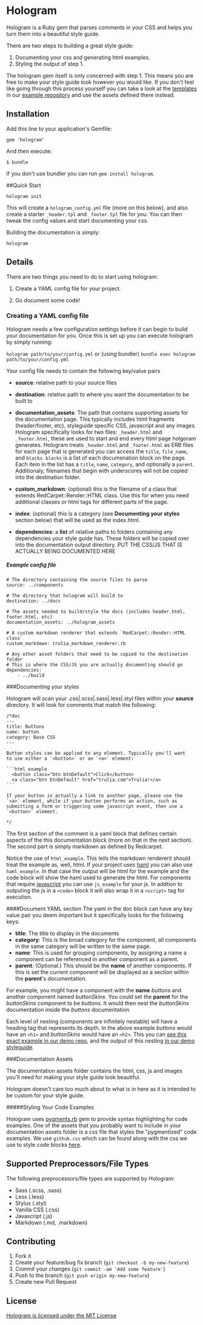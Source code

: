 # Hologram

Hologram is a Ruby gem that parses comments in your CSS and helps you turn them into a beautiful style guide.

There are two steps to building a great style guide:

1. Documenting your css and generating html examples.
2. Styling the output of step 1.

The hologram gem itself is only concerned with step 1. This means you are free to make your style guide look however you would like. If you don't feel like going through this process yourself you can take a look at the [templates](https://github.com/trulia/hologram-example/tree/master/templates) in our [example repository](https://github.com/trulia/hologram-example) and use the assets defined there instead.

## Installation

Add this line to your application's Gemfile:

    gem 'hologram'

And then execute:

    $ bundle

If you don't use bundler you can run `gem install hologram`.

##Quick Start

```
hologram init
```

This will create a `hologram_config.yml` file  (more on this below), and also create a starter
`_header.tpl` and `_footer.tpl` file for you. You can then tweak the
config values and start documenting your css.

Building the documentation is simply:

```
hologram
```

## Details

There are two things you need to do to start using hologram:

1. Create a YAML config file for your project.

2. Go document some code!


### Creating a YAML config file

Hologram needs a few configuration settings before it can begin to build
your documentation for you. Once this is set up you can execute hologram by
simply running:

`hologram path/to/your/config.yml` or (using bundler) `bundle exec hologram path/to/your/config.yml`

Your config file needs to contain the following key/value pairs

* **source**: relative path to your source files

* **destination**: relative path to where you want the documentation to be
  built to

* **documentation_assets**: The path that contains supporting assets for
  the documentaiton page. This typically includes html fragments
  (header/footer, etc), styleguide specific CSS, javascript and any
  images. Hologram specifically looks for two files: `_header.html` and
  `_footer.html`, these are used to start and end every html page
  holgoram generates. Hologram treats `_header.html` and `_footer.html`
  as ERB files for each page that is generated you can access the
  `title`, `file_name`, and `blocks`. `blocks` is a list of each
  documenation block on the page. Each item in the list has a `title`,
  `name`, `category`, and optionally a `parent`. Additionaly, filenames
  that begin with underscores will not be copied into the destination
  folder.


* **custom_markdown**: (optional) this is the filename of a class that
  extends RedCarpet::Render::HTML class. Use this for when you need
  additional classes or html tags for different parts of the page.

* **index**: (optional) this is a category (see **Documenting your styles** section below) that will be used as the
  index.html.

* **dependencies**: a **list** of relative paths to folders containing
  any dependencies your style guide has. These folders will be copied
  over into the documentation output directory. PUT THE CSS/JS THAT IS
  ACTUALLY BEING DOCUMENTED HERE

##### Example config file

    # The directory containing the source files to parse
    source: ../components

    # The directory that hologram will build to
    destination: ../docs

    # The assets needed to build/style the docs (includes header.html, footer.html, etc)
    documentation_assets: ../hologram_assets

    # A custom markdown renderer that extends `RedCarpet::Render::HTML class`
    custom_markdown: trulia_markdown_renderer.rb

    # Any other asset folders that need to be copied to the destination folder
    # This is where the CSS/JS you are actually documenting should go
    dependencies:
        - ../build


###Documenting your styles

Hologram will scan your .css|.scss|.sass|.less|.styl files within your **source** directory.
It will look for comments that match the following:

    /*doc
    ---
    title: Buttons
    name: button
    category: Base CSS
    ---

    Button styles can be applied to any element. Typically you'll want
    to use either a `<button>` or an `<a>` element:

    ```html_example
      <button class="btn btnDefault">Click</button>
      <a class="btn btnDefault" href="trulia.com">Trulia!</a>
    ```

    If your button is actually a link to another page, please use the
    `<a>` element, while if your button performs an action, such as
    submitting a form or triggering some javascript event, then use a
    `<button>` element.

    */

The first section of the comment is a yaml block that defines certain
aspects of the this documentation block (more on that in the next section). The second part is simply
markdown as defined by Redcarpet.

Notice the use of `html_example`. This tells the markdown rendererit should treat the example as, well, html. If your project uses [haml](http://haml.info/) you can also use `haml_example`. In that case the output will be html for the example and the code block will show the haml used to generate the html. For components that require [javascript](https://www.destroyallsoftware.com/talks/wat) you can use `js_example` for your js. In addtion to outputing the js in a `<code>` block it will also wrap it in a `<script>` tag for execution.

####Document YAML section
The yaml in the doc block can have any key value pair you deem important
but it specifically looks for the following keys:

* **title**: The title to display in the documents
* **category**: This is the broad category for the component, all
  components in the same category will be written to the same page.
* **name**: This is used for grouping components, by assigning
  a name a component can be referenced in another component as a parent.
* **parent**: (Optional.) This should be the **name** of another components. If this is set the current component will be displayed as a section within the **parent**'s documentation. 

For example, you might have a component with the **name** *buttons* and another component named *buttonSkins*. You could set the **parent** for the *buttonSkins* component to be *buttons*. It would then nest the *buttonSkins* documentation inside the *buttons* documentation. 

Each level of nesting (components are infinitely nestable) will have a heading tag that represents its depth. In the above example *buttons* would have an `<h1>` and *buttonSkins* would have an `<h2>`. This you can [see this exact example in our demo repo](https://github.com/trulia/hologram-example/tree/master/components/button), and the output of this nesting [in our demo styleguide](http://trulia.github.io/hologram-example/base_css.html#Buttons).


###Documentation Assets

The documentation assets folder contains the html, css, js and images
you'll need for making your style guide look beautiful.

Hologram doesn't care too much about to what is in here as it is intended
to be custom for your style guide.

#####Styling Your Code Examples

Hologram uses [pygments.rb](https://github.com/tmm1/pygments.rb) gem to provide
syntax highlighting for code examples. One of the assets that you probably want
to include in your documentation assets folder is a css file that styles the
"pygmentized" code examples. We use `github.css` which can be found along with the
css we use to style code blocks [here](https://github.com/trulia/hologram-example/tree/gh-pages/hologram_assets/doc_assets/css).

## Supported Preprocessors/File Types

The following preprocessors/file types are supported by Hologram:
- Sass (.scss, .sass)
- Less (.less)
- Stylus (.styl)
- Vanilla CSS (.css)
- Javascript (.js)
- Markdown (.md, .markdown)

## Contributing

1. Fork it
2. Create your feature/bug fix branch (`git checkout -b my-new-feature`)
3. Commit your changes (`git commit -am 'Add some feature'`)
4. Push to the branch (`git push origin my-new-feature`)
5. Create new Pull Request


## License
[Hologram is licensed under the MIT License](https://github.com/trulia/hologram/blob/master/LICENSE.txt)


